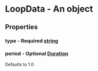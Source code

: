 

# LoopData - An object



## Properties



### type - Required [string](string)



### period - Optional [Duration](Duration)



Defaults to 1.0

